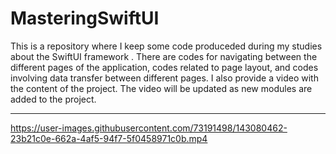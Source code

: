 # MasteringSwiftUI


This is a repository where I keep some code produceded during my studies about the SwiftUI framework . There are codes for navigating between the different pages of the application, codes related to page layout, and codes involving data transfer between different pages.
I also provide a video with the content of the project. The video will be updated as new modules are added to the project.

-----------------------------




https://user-images.githubusercontent.com/73191498/143080462-23b21c0e-662a-4af5-94f7-5f0458971c0b.mp4




